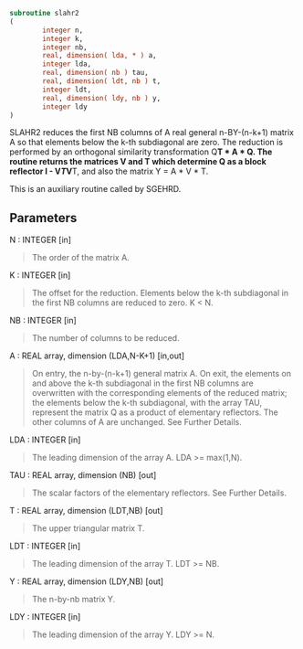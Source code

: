 ```fortran
subroutine slahr2
(
        integer n,
        integer k,
        integer nb,
        real, dimension( lda, * ) a,
        integer lda,
        real, dimension( nb ) tau,
        real, dimension( ldt, nb ) t,
        integer ldt,
        real, dimension( ldy, nb ) y,
        integer ldy
)
```

SLAHR2 reduces the first NB columns of A real general n-BY-(n-k+1)
matrix A so that elements below the k-th subdiagonal are zero. The
reduction is performed by an orthogonal similarity transformation
Q**T * A * Q. The routine returns the matrices V and T which determine
Q as a block reflector I - V*T*V**T, and also the matrix Y = A * V * T.

This is an auxiliary routine called by SGEHRD.

## Parameters
N : INTEGER [in]
> The order of the matrix A.

K : INTEGER [in]
> The offset for the reduction. Elements below the k-th
> subdiagonal in the first NB columns are reduced to zero.
> K < N.

NB : INTEGER [in]
> The number of columns to be reduced.

A : REAL array, dimension (LDA,N-K+1) [in,out]
> On entry, the n-by-(n-k+1) general matrix A.
> On exit, the elements on and above the k-th subdiagonal in
> the first NB columns are overwritten with the corresponding
> elements of the reduced matrix; the elements below the k-th
> subdiagonal, with the array TAU, represent the matrix Q as a
> product of elementary reflectors. The other columns of A are
> unchanged. See Further Details.

LDA : INTEGER [in]
> The leading dimension of the array A.  LDA >= max(1,N).

TAU : REAL array, dimension (NB) [out]
> The scalar factors of the elementary reflectors. See Further
> Details.

T : REAL array, dimension (LDT,NB) [out]
> The upper triangular matrix T.

LDT : INTEGER [in]
> The leading dimension of the array T.  LDT >= NB.

Y : REAL array, dimension (LDY,NB) [out]
> The n-by-nb matrix Y.

LDY : INTEGER [in]
> The leading dimension of the array Y. LDY >= N.
